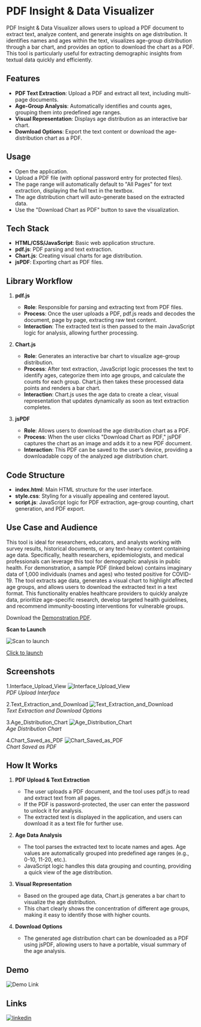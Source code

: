 # PDF Insight & Data Visualizer

PDF Insight & Data Visualizer allows users to upload a PDF document to extract text, analyze content, and generate insights on age distribution. It identifies names and ages within the text, visualizes age-group distribution through a bar chart, and provides an option to download the chart as a PDF. This tool is particularly useful for extracting demographic insights from textual data quickly and efficiently.

## Features

- **PDF Text Extraction**: Upload a PDF and extract all text, including multi-page documents.
- **Age-Group Analysis**: Automatically identifies and counts ages, grouping them into predefined age ranges.
- **Visual Representation**: Displays age distribution as an interactive bar chart.
- **Download Options**: Export the text content or download the age-distribution chart as a PDF.

## Usage

- Open the application.
- Upload a PDF file (with optional password entry for protected files).
- The page range will automatically default to "All Pages" for text extraction, displaying the full text in the textbox.
- The age distribution chart will auto-generate based on the extracted data.
- Use the "Download Chart as PDF" button to save the visualization.

## Tech Stack

- **HTML/CSS/JavaScript**: Basic web application structure.
- **pdf.js**: PDF parsing and text extraction.
- **Chart.js**: Creating visual charts for age distribution.
- **jsPDF**: Exporting chart as PDF files.

## Library Workflow

1. **pdf.js**  
   - **Role**: Responsible for parsing and extracting text from PDF files.
   - **Process**: Once the user uploads a PDF, pdf.js reads and decodes the document, page by page, extracting raw text content.
   - **Interaction**: The extracted text is then passed to the main JavaScript logic for analysis, allowing further processing.

2. **Chart.js**  
   - **Role**: Generates an interactive bar chart to visualize age-group distribution.
   - **Process**: After text extraction, JavaScript logic processes the text to identify ages, categorize them into age groups, and calculate the counts for each group. Chart.js then takes these processed data points and renders a bar chart.
   - **Interaction**: Chart.js uses the age data to create a clear, visual representation that updates dynamically as soon as text extraction completes.

3. **jsPDF**  
   - **Role**: Allows users to download the age distribution chart as a PDF.
   - **Process**: When the user clicks "Download Chart as PDF," jsPDF captures the chart as an image and adds it to a new PDF document.
   - **Interaction**: This PDF can be saved to the user’s device, providing a downloadable copy of the analyzed age distribution chart.

## Code Structure

- **index.html**: Main HTML structure for the user interface.
- **style.css**: Styling for a visually appealing and centered layout.
- **script.js**: JavaScript logic for PDF extraction, age-group counting, chart generation, and PDF export.

## Use Case and Audience

This tool is ideal for researchers, educators, and analysts working with survey results, historical documents, or any text-heavy content containing age data. Specifically, health researchers, epidemiologists, and medical professionals can leverage this tool for demographic analysis in public health. For demonstration, a sample PDF (linked below) contains imaginary data of 1,000 individuals (names and ages) who tested positive for COVID-19. The tool extracts age data, generates a visual chart to highlight affected age groups, and allows users to download the extracted text in a text format. This functionality enables healthcare providers to quickly analyze data, prioritize age-specific research, develop targeted health guidelines, and recommend immunity-boosting interventions for vulnerable groups.

Download the [Demonstration PDF](https://drive.google.com/file/d/1zmQJGDxMqPjzgfGOufWQiNdE6XQ76EmA/view?usp=drive_link).


**Scan to Launch**

![Scan to launch](https://github.com/RahulRouchanGogoi/PDF-Insight-Data-Visualizer/blob/main/QR.png)

[Click to launch](https://pdf-insight-data-visualizer.vercel.app/) 


## Screenshots

1.Interface_Upload_View ![Interface_Upload_View](https://github.com/RahulRouchanGogoi/PDF-Insight-Data-Visualizer/blob/main/Image1.png)  
   *PDF Upload Interface*

2.Text_Extraction_and_Download ![Text_Extraction_and_Download](https://github.com/RahulRouchanGogoi/PDF-Insight-Data-Visualizer/blob/main/Image2.png)  
   *Text Extraction and Download Options*

3.Age_Distribution_Chart ![Age_Distribution_Chart](https://github.com/RahulRouchanGogoi/PDF-Insight-Data-Visualizer/blob/main/Image3.png)  
   *Age Distribution Chart*

4.Chart_Saved_as_PDF ![Chart_Saved_as_PDF](https://github.com/RahulRouchanGogoi/PDF-Insight-Data-Visualizer/blob/main/Image4.png)  
   *Chart Saved as PDF*

## How It Works

1. **PDF Upload & Text Extraction**  
   - The user uploads a PDF document, and the tool uses pdf.js to read and extract text from all pages.
   - If the PDF is password-protected, the user can enter the password to unlock it for analysis.
   - The extracted text is displayed in the application, and users can download it as a text file for further use.

2. **Age Data Analysis**  
   - The tool parses the extracted text to locate names and ages. Age values are automatically grouped into predefined age ranges (e.g., 0-10, 11-20, etc.).
   - JavaScript logic handles this data grouping and counting, providing a quick view of the age distribution.

3. **Visual Representation**  
   - Based on the grouped age data, Chart.js generates a bar chart to visualize the age distribution.
   - This chart clearly shows the concentration of different age groups, making it easy to identify those with higher counts.

4. **Download Options**  
   - The generated age distribution chart can be downloaded as a PDF using jsPDF, allowing users to have a portable, visual summary of the age analysis.


## Demo

![Demo Link](https://github.com/RahulRouchanGogoi/PDF-Insight-Data-Visualizer/blob/main/PDF%20Insight%20%26%20Data%20Visualizer.gif)



## Links

[![linkedin](https://img.shields.io/badge/linkedin-0A66C2?style=for-the-badge&logo=linkedin&logoColor=white)](https://www.linkedin.com/in/rahul-rouchan-gogoi-04072001r)
